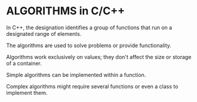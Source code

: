 # ALGORITHMS in C/C++
In C++, the designation identifies a group of functions that run on a designated range of elements. 

The algorithms are used to solve problems or provide functionality. 

Algorithms work exclusively on values; they don't affect the size or storage of a container. 

Simple algorithms can be implemented within a function. 

Complex algorithms might require several functions or even a class to implement them.
